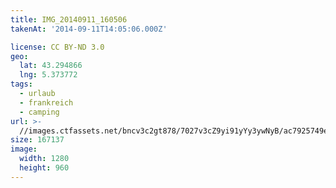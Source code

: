 ```yaml
---
title: IMG_20140911_160506
takenAt: '2014-09-11T14:05:06.000Z'

license: CC BY-ND 3.0
geo:
  lat: 43.294866
  lng: 5.373772
tags:
  - urlaub
  - frankreich
  - camping
url: >-
  //images.ctfassets.net/bncv3c2gt878/7027v3cZ9yi91yYy3ywNyB/ac7925749efcd600aacd9d79640423dc/img_20140911_160506_28312893175_o
size: 167137
image:
  width: 1280
  height: 960
---
```

